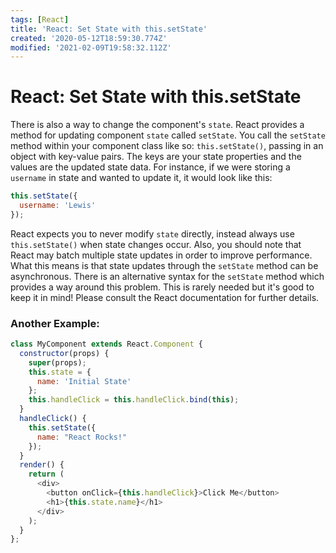 ```yaml
---
tags: [React]
title: 'React: Set State with this.setState'
created: '2020-05-12T18:59:30.774Z'
modified: '2021-02-09T19:58:32.112Z'
---
```


React: Set State with this.setState
===================================

There is also a way to change the component's ```state```. React provides a method for updating component ```state``` called ```setState```. You call the ```setState``` method within your component class like so: ```this.setState()```, passing in an object with key-value pairs. The keys are your state properties and the values are the updated state data. For instance, if we were storing a ```username``` in state and wanted to update it, it would look like this:
``` javascript
this.setState({
  username: 'Lewis'
});

```
React expects you to never modify ```state``` directly, instead always use ```this.setState()``` when state changes occur. Also, you should note that React may batch multiple state updates in order to improve performance. What this means is that state updates through the ```setState``` method can be asynchronous. There is an alternative syntax for the ```setState``` method which provides a way around this problem. This is rarely needed but it's good to keep it in mind! Please consult the React documentation for further details.

### Another Example: 
``` javascript
class MyComponent extends React.Component {
  constructor(props) {
    super(props);
    this.state = {
      name: 'Initial State'
    };
    this.handleClick = this.handleClick.bind(this);
  }
  handleClick() {
    this.setState({
      name: "React Rocks!"
    });
  }
  render() {
    return (
      <div>
        <button onClick={this.handleClick}>Click Me</button>
        <h1>{this.state.name}</h1>
      </div>
    );
  }
};

```
